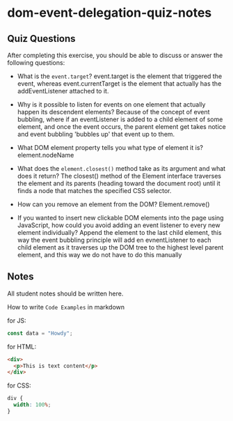 # dom-event-delegation-quiz-notes

## Quiz Questions

After completing this exercise, you should be able to discuss or answer the following questions:

- What is the `event.target`?
event.target is the element that triggered the event, whereas event.currentTarget is the element that actually has the addEventListener attached to it.

- Why is it possible to listen for events on one element that actually happen its descendent elements?
Because of the concept of event bubbling, where if an eventListener is added to a child element of some element, and once the event occurs, the parent element get takes notice and event bubbling 'bubbles up' that event up to them.

- What DOM element property tells you what type of element it is?
element.nodeName

- What does the `element.closest()` method take as its argument and what does it return?
The closest() method of the Element interface traverses the element and its parents (heading toward the document root) until it finds a node that matches the specified CSS selector.

- How can you remove an element from the DOM?
Element.remove()

- If you wanted to insert new clickable DOM elements into the page using JavaScript, how could you avoid adding an event listener to every new element individually?
Append the element to the last child element, this way the event bubbling principle will  add en evnentListener to each child element as it traverses up the DOM tree to the highest level parent element, and this way we do not have to do this manually

## Notes

All student notes should be written here.


How to write `Code Examples` in markdown

for JS:

```javascript
const data = "Howdy";
```

for HTML:

```html
<div>
  <p>This is text content</p>
</div>
```

for CSS:

```css
div {
  width: 100%;
}
```
